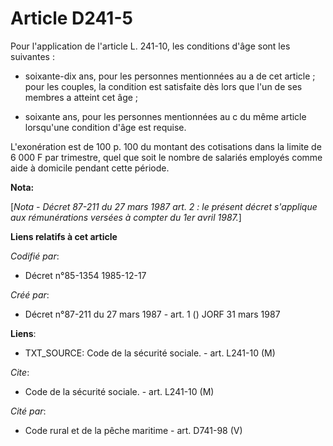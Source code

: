 # Article D241-5

Pour l'application de l'article L. 241-10, les conditions d'âge sont les suivantes :

- soixante-dix ans, pour les personnes mentionnées au a de cet article ; pour les couples, la condition est satisfaite dès
lors que l'un de ses membres a atteint cet âge ;

- soixante ans, pour les personnes mentionnées au c du même article lorsqu'une condition d'âge est requise.

L'exonération est de 100 p. 100 du montant des cotisations dans la limite de 6 000 F par trimestre, quel que soit le nombre
de salariés employés comme aide à domicile pendant cette période.

**Nota:**

[*Nota - Décret 87-211 du 27 mars 1987 art. 2 : le présent décret s'applique aux rémunérations versées à compter du 1er avril
1987.*]

**Liens relatifs à cet article**

_Codifié par_:

  - Décret n°85-1354 1985-12-17

_Créé par_:

  - Décret n°87-211 du 27 mars 1987 - art. 1 () JORF 31 mars 1987

**Liens**:

  - TXT_SOURCE: Code de la sécurité sociale. - art. L241-10 (M)

_Cite_:

  - Code de la sécurité sociale. - art. L241-10 (M)

_Cité par_:

  - Code rural et de la pêche maritime - art. D741-98 (V)
